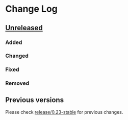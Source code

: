 # Change Log

## [Unreleased](https://github.com/decidim/decidim/tree/HEAD)

### Added

### Changed

### Fixed

### Removed

## Previous versions

Please check [release/0.23-stable](https://github.com/decidim/decidim/blob/release/0.23-stable/CHANGELOG.md) for previous changes.
